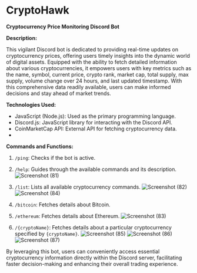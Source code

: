 # CryptoHawk 
**Cryptocurrency Price Monitoring Discord Bot**

**Description:**

This vigilant Discord bot is dedicated to providing real-time updates on cryptocurrency prices, offering users timely insights into the dynamic world of digital assets. Equipped with the ability to fetch detailed information about various cryptocurrencies, it empowers users with key metrics such as the name, symbol, current price, crypto rank, market cap, total supply, max supply, volume change over 24 hours, and last updated timestamp. With this comprehensive data readily available, users can make informed decisions and stay ahead of market trends.

**Technologies Used:**

- JavaScript (Node.js): Used as the primary programming language.
- Discord.js: JavaScript library for interacting with the Discord API.
- CoinMarketCap API: External API for fetching cryptocurrency data.
- 
**Commands and Functions:**

1. `/ping`: Checks if the bot is active.
2. `/help`: Guides through the available commands and its description.
 ![Screenshot (81)](https://github.com/JackSpar45/CryptoHawk/assets/118149520/22464fb2-6e8b-4746-8604-7fb432a1e0b8)

3. `/list`: Lists all available cryptocurrency commands.
![Screenshot (82)](https://github.com/JackSpar45/CryptoHawk/assets/118149520/9e6b3f14-cecb-46a0-8f39-4fe7b0da7946)
![Screenshot (84)](https://github.com/JackSpar45/CryptoHawk/assets/118149520/ed5b779c-bb72-4a64-87b1-e2b0e142d9ca)


5. `/bitcoin`: Fetches details about Bitcoin.
6. `/ethereum`: Fetches details about Ethereum.
   ![Screenshot (83)](https://github.com/JackSpar45/CryptoHawk/assets/118149520/1ec229ae-622c-4af7-95d7-0a667c3834fb)

7. `/{cryptoName}`: Fetches details about a particular cryptocurrency specified by `{cryptoName}`.
![Screenshot (85)](https://github.com/JackSpar45/CryptoHawk/assets/118149520/325105e3-556d-4dc5-9b33-e2ddcfa8b6b3)
![Screenshot (86)](https://github.com/JackSpar45/CryptoHawk/assets/118149520/5bcccd2f-945d-4a3c-81ab-bbf85f9f5e93)
![Screenshot (87)](https://github.com/JackSpar45/CryptoHawk/assets/118149520/870aa768-f0a0-441b-be6f-fa3876a09fde)


By leveraging this bot, users can conveniently access essential cryptocurrency information directly within the Discord server, facilitating faster decision-making and enhancing their overall trading experience.
